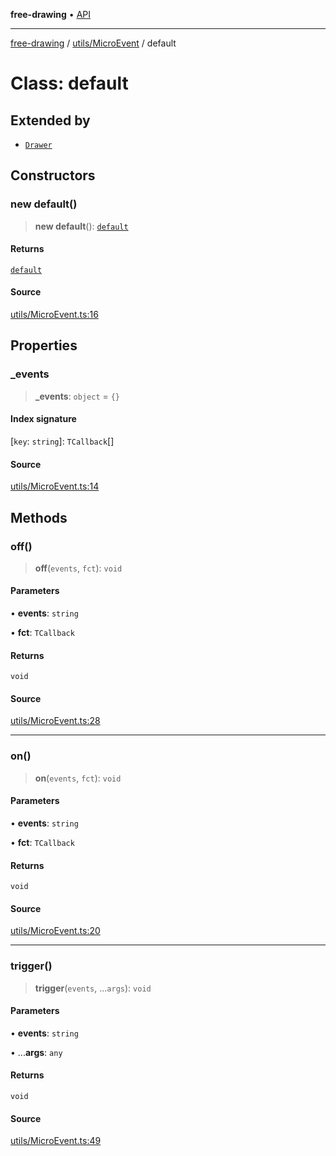 **free-drawing** • [API](../../../README.md)

***

[free-drawing](../../../README.md) / [utils/MicroEvent](../README.md) / default

# Class: default

## Extended by

- [`Drawer`](../../../Drawer/classes/Drawer.md)

## Constructors

### new default()

> **new default**(): [`default`](default.md)

#### Returns

[`default`](default.md)

#### Source

[utils/MicroEvent.ts:16](https://github.com/fabienwnklr/free-drawing/blob/master/src/utils/MicroEvent.ts#L16)

## Properties

### \_events

> **\_events**: `object` = `{}`

#### Index signature

 \[`key`: `string`\]: `TCallback`[]

#### Source

[utils/MicroEvent.ts:14](https://github.com/fabienwnklr/free-drawing/blob/master/src/utils/MicroEvent.ts#L14)

## Methods

### off()

> **off**(`events`, `fct`): `void`

#### Parameters

• **events**: `string`

• **fct**: `TCallback`

#### Returns

`void`

#### Source

[utils/MicroEvent.ts:28](https://github.com/fabienwnklr/free-drawing/blob/master/src/utils/MicroEvent.ts#L28)

***

### on()

> **on**(`events`, `fct`): `void`

#### Parameters

• **events**: `string`

• **fct**: `TCallback`

#### Returns

`void`

#### Source

[utils/MicroEvent.ts:20](https://github.com/fabienwnklr/free-drawing/blob/master/src/utils/MicroEvent.ts#L20)

***

### trigger()

> **trigger**(`events`, ...`args`): `void`

#### Parameters

• **events**: `string`

• ...**args**: `any`

#### Returns

`void`

#### Source

[utils/MicroEvent.ts:49](https://github.com/fabienwnklr/free-drawing/blob/master/src/utils/MicroEvent.ts#L49)
